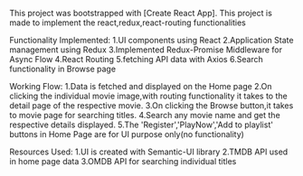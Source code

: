 This project was bootstrapped with [Create React App].
This project is made to implement the react,redux,react-routing functionalities

Functionality Implemented:
1.UI components using React
2.Application State management using Redux
3.Implemented Redux-Promise Middleware for Async Flow
4.React Routing 
5.fetching API data with Axios
6.Search functionality in Browse page


Working Flow:
1.Data is fetched and displayed on the Home page
2.On clicking the individual movie image,with routing functionality it takes to the detail page of the respective movie.
3.On clicking the Browse button,it takes to movie page for searching titles.
4.Search any movie name and get the respective details displayed.
5.The 'Register','PlayNow','Add to playlist' buttons in Home Page are for UI purpose only(no functionality)


Resources Used:
1.UI is created with Semantic-UI library
2.TMDB API used in home page data 
3.OMDB API for searching individual titles
